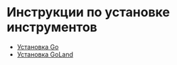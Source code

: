 # Инструкции по установке инструментов

* [Установка Go](go-installation.md)
* [Установка GoLand](goland-installation.md)
